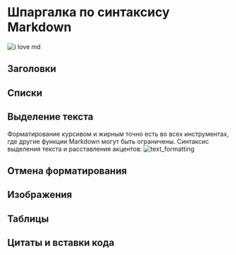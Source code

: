 # Шпаргалка по синтаксису Markdown
![i love md](https://th.bing.com/th/id/OIP.PffVo022MeSBucVWc-em4gAAAA?pid=ImgDet&rs=1)

## Заголовки

## Списки

## Выделение текста

Форматирование курсивом и жирным точно есть во всех инструментах, где другие функции Markdown могут быть ограничены. Синтаксис выделения текста и расставления акцентов:
![text_formatting](https://texterra.ru/upload/img/14-01-2020/2/big/3.png)

## Отмена форматирования

## Изображения

## Таблицы

## Цитаты и вставки кода



